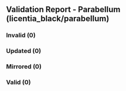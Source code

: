 ## Validation Report - Parabellum (licentia_black/parabellum)


### Invalid (0)
### Updated (0)
### Mirrored (0)
### Valid (0)
